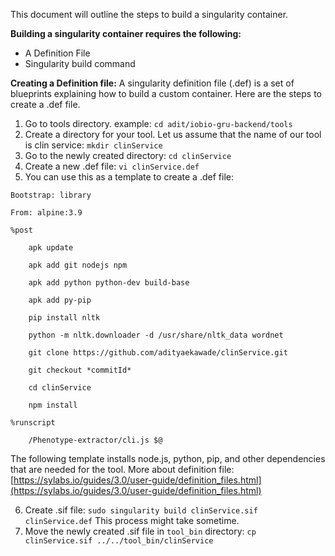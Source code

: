 This document will outline the steps to build a singularity container. 

**Building a singularity container requires the following:** 
* A Definition File 
* Singularity build command 




**Creating a Definition file:** 
A singularity definition file (.def) is a set of blueprints explaining how to build a custom container. Here are the steps to create a .def file.
1. Go to tools directory. example: `cd adit/iobio-gru-backend/tools` 
2. Create a directory for your tool. Let us assume that the name of our tool is clin service: `mkdir clinService`
3. Go to the newly created directory: `cd clinService`
4. Create a new .def file: `vi clinService.def`
5. You can use this as a template to create a .def file: 
```
Bootstrap: library

From: alpine:3.9

%post

	apk update

	apk add git nodejs npm 

	apk add python python-dev build-base 

	apk add py-pip

	pip install nltk

	python -m nltk.downloader -d /usr/share/nltk_data wordnet

	git clone https://github.com/adityaekawade/clinService.git

	git checkout *commitId*

	cd clinService

	npm install

%runscript

	/Phenotype-extractor/cli.js $@
```
The following template installs node.js, python, pip, and other dependencies that are needed for the tool. 
More about definition file: [https://sylabs.io/guides/3.0/user-guide/definition_files.html](https://sylabs.io/guides/3.0/user-guide/definition_files.html)

6. Create .sif file: `sudo singularity build clinService.sif clinService.def` This process might take sometime. 
7. Move the newly created .sif file in `tool_bin` directory: `cp clinService.sif ../../tool_bin/clinService`


